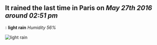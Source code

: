 ## It rained the last time in Paris on *May 27th 2016 around 02:51 pm*
💧  **light rain** *Humidity 56%*

![light rain](http://openweathermap.org/img/w/10d.png)
